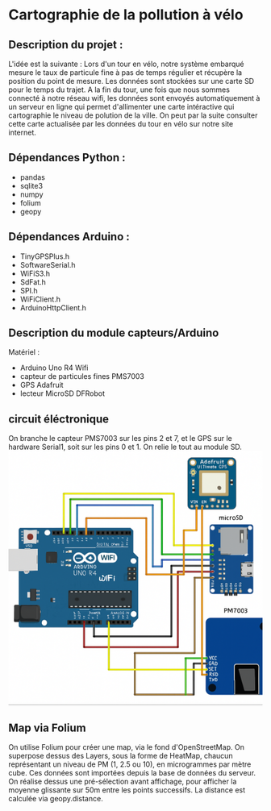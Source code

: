 # Cartographie de la pollution à vélo

## Description du projet :
L'idée est la suivante : Lors d'un tour en vélo, notre système embarqué mesure le taux de particule fine à pas de temps régulier et récupère la position du point de mesure. Les données sont stockées sur une carte SD pour le temps du trajet. A la fin du tour, une fois que nous sommes connecté à notre réseau wifi, les données sont envoyés automatiquement à un serveur en ligne qui permet d'allimenter une carte intéractive qui cartographie le niveau de polution de la ville. On peut par la suite consulter cette carte actualisée par les données du tour en vélo sur notre site internet.

## Dépendances Python :
* pandas
* sqlite3
* numpy
* folium
* geopy

## Dépendances Arduino : 
* TinyGPSPlus.h
* SoftwareSerial.h
* WiFiS3.h
* SdFat.h
* SPI.h
* WiFiClient.h
* ArduinoHttpClient.h


## Description du module capteurs/Arduino
 Matériel :
 * Arduino Uno R4 Wifi
 * capteur de particules fines PMS7003
 * GPS Adafruit
 * lecteur MicroSD DFRobot

## circuit éléctronique


On branche le capteur PMS7003 sur les pins 2 et 7, et le GPS sur le hardware Serial1, soit sur les pins 0 et 1. On relie le tout au module SD. 
![Schéma de câblage](schema_elec.png.png)

## Map via Folium

On utilise Folium pour créer une map, via le fond d'OpenStreetMap. On superpose dessus des Layers, sous la forme de HeatMap, chaucun représentant un niveau de PM (1, 2.5 ou 10), en microgrammes par mètre cube. Ces données sont importées depuis la base de données du serveur. On réalise dessus une pré-sélection avant affichage, pour afficher la moyenne glissante sur 50m entre les points successifs. La distance est calculée via geopy.distance. 
